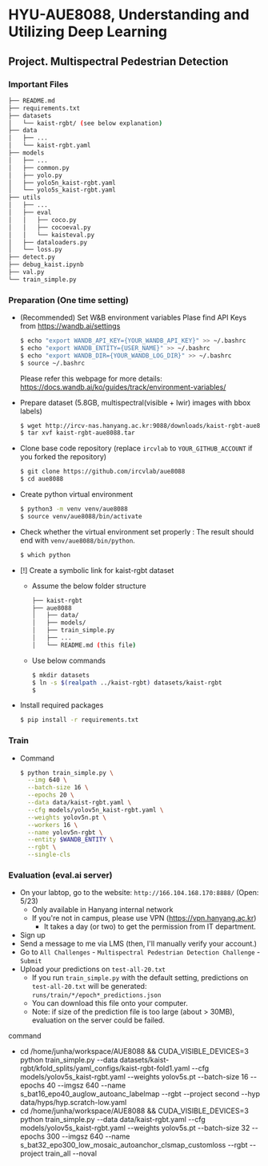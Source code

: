 # HYU-AUE8088, Understanding and Utilizing Deep Learning

## Project. Multispectral Pedestrian Detection

### Important Files

```bash
├── README.md
├── requirements.txt
├── datasets
│   └── kaist-rgbt/ (see below explanation)
├── data
│   ├── ...
│   └── kaist-rgbt.yaml
├── models
│   ├── ...
│   ├── common.py
│   ├── yolo.py
│   ├── yolo5n_kaist-rgbt.yaml
│   └── yolo5s_kaist-rgbt.yaml
├── utils
│   ├── ...
│   ├── eval
│   │   ├── coco.py
│   │   ├── cocoeval.py
│   │   └── kaisteval.py
│   ├── dataloaders.py
│   └── loss.py
├── detect.py
├── debug_kaist.ipynb
├── val.py
└── train_simple.py
```

### Preparation (One time setting)

- (Recommended) Set W&B environment variables
  Plase find API Keys from https://wandb.ai/settings
  ```bash
  $ echo "export WANDB_API_KEY={YOUR_WANDB_API_KEY}" >> ~/.bashrc
  $ echo "export WANDB_ENTITY={USER_NAME}" >> ~/.bashrc
  $ echo "export WANDB_DIR={YOUR_WANDB_LOG_DIR}" >> ~/.bashrc
  $ source ~/.bashrc

  ```

  Please refer this webpage for more details: https://docs.wandb.ai/ko/guides/track/environment-variables/


- Prepare dataset (5.8GB, multispectral(visible + lwir) images with bbox labels)
  ```bash
  $ wget http://ircv-nas.hanyang.ac.kr:9088/downloads/kaist-rgbt-aue8088.tar
  $ tar xvf kaist-rgbt-aue8088.tar
  ```


- Clone base code repository (replace `ircvlab` to `YOUR_GITHUB_ACCOUNT` if you forked the repository)
  ```bash
  $ git clone https://github.com/ircvlab/aue8088
  $ cd aue8088
  ```


- Create python virtual environment
  ```bash
  $ python3 -m venv venv/aue8088
  $ source venv/aue8088/bin/activate
  ```

- Check whether the virtual environment set properly
: The result should end with `venv/aue8088/bin/python`.

  ```bash
  $ which python
  ```


- [!] Create a symbolic link for kaist-rgbt dataset
    - Assume the below folder structure

      ```bash
      ├── kaist-rgbt
      ├── aue8088
      │   ├── data/
      │   ├── models/
      │   ├── train_simple.py
      │   ├── ...
      │   └── README.md (this file)
      ```

    - Use below commands
      ```bash
      $ mkdir datasets
      $ ln -s $(realpath ../kaist-rgbt) datasets/kaist-rgbt
      $
      ```

- Install required packages
  ```bash
  $ pip install -r requirements.txt
  ```


### Train
- Command
  ```bash
  $ python train_simple.py \
    --img 640 \
    --batch-size 16 \
    --epochs 20 \
    --data data/kaist-rgbt.yaml \
    --cfg models/yolov5n_kaist-rgbt.yaml \
    --weights yolov5n.pt \
    --workers 16 \
    --name yolov5n-rgbt \
    --entity $WANDB_ENTITY \
    --rgbt \
    --single-cls
  ```

### Evaluation (eval.ai server)
- On your labtop, go to the website: `http://166.104.168.170:8888/` (Open: 5/23)
    - Only available in Hanyang internal network
    - If you're not in campus, please use VPN (https://vpn.hanyang.ac.kr)
        - It takes a day (or two) to get the permission from IT department.
- Sign up
- Send a message to me via LMS (then, I'll manually verify your account.)
- Go to `All Challenges` - `Multispectral Pedestrian Detection Challenge` - `Submit`
- Upload your predictions on `test-all-20.txt`
    - If you run `train_simple.py` with the default setting, predictions on `test-all-20.txt` will be generated: `runs/train/*/epoch*_predictions.json`
    - You can download this file onto your computer.
    - Note: if size of the prediction file is too large (about > 30MB), evaluation on the server could be failed.


command
- cd /home/junha/workspace/AUE8088 && CUDA_VISIBLE_DEVICES=3 python train_simple.py --data datasets/kaist-rgbt/kfold_splits/yaml_configs/kaist-rgbt-fold1.yaml --cfg models/yolov5s_kaist-rgbt.yaml --weights yolov5s.pt --batch-size 16 --epochs 40 --imgsz 640 --name s_bat16_epo40_auglow_autoanc_labelmap --rgbt --project second --hyp data/hyps/hyp.scratch-low.yaml
- cd /home/junha/workspace/AUE8088 && CUDA_VISIBLE_DEVICES=3 python train_simple.py --data data/kaist-rgbt.yaml --cfg models/yolov5s_kaist-rgbt.yaml --weights yolov5s.pt --batch-size 32 --epochs 300 --imgsz 640 --name s_bat32_epo300_low_mosaic_autoanchor_clsmap_customloss --rgbt --project train_all --noval